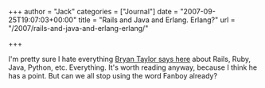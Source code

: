 +++
author = "Jack"
categories = ["Journal"]
date = "2007-09-25T19:07:03+00:00"
title = "Rails and Java and Erlang. Erlang?"
url = "/2007/rails-and-java-and-erlang-erlang/"

+++

I'm pretty sure I hate everything [Bryan Taylor says here][1] about Rails, Ruby, Java, Python, etc. Everything. It's worth reading anyway, because I think he has a point. But can we all stop using the word Fanboy already?

 [1]: http://blog.bwtaylor.com/2007/09/23/ruby_meet_erlang
